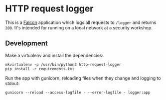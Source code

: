 # HTTP request logger

This is a [Falcon](https://github.com/falconry/falcon) application which logs
all requests to `/logger` and returns `200`. It's intended for running on a local network
at a security workshop.

## Development

Make a virtualenv and install the dependencies:

```
mkvirtualenv -p /usr/bin/python3 http-request-logger
pip install -r requirements.txt
```

Run the app with gunicorn, reloading files when they change and logging to
stdout:

```
gunicorn --reload --access-logfile - --error-logfile - logger:app
```
